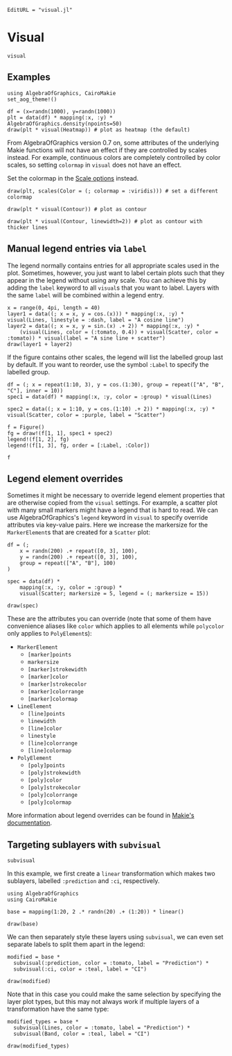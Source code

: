 ```@meta
EditURL = "visual.jl"
```

# Visual

```@docs
visual
```

## Examples

````@example visual
using AlgebraOfGraphics, CairoMakie
set_aog_theme!()

df = (x=randn(1000), y=randn(1000))
plt = data(df) * mapping(:x, :y) * AlgebraOfGraphics.density(npoints=50)
draw(plt * visual(Heatmap)) # plot as heatmap (the default)
````

From AlgebraOfGraphics version 0.7 on, some attributes of the underlying Makie functions will not have an effect if they are
controlled by scales instead. For example, continuous colors are completely controlled
by color scales, so setting `colormap` in `visual` does not have an effect.

Set the colormap in the [Scale options](@ref) instead.

````@example visual
draw(plt, scales(Color = (; colormap = :viridis))) # set a different colormap
````

````@example visual
draw(plt * visual(Contour)) # plot as contour
````

````@example visual
draw(plt * visual(Contour, linewidth=2)) # plot as contour with thicker lines
````

## Manual legend entries via `label`

The legend normally contains entries for all appropriate scales used in the plot.
Sometimes, however, you just want to label certain plots such that they appear in the legend without using any scale.
You can achieve this by adding the `label` keyword to all `visual`s that you want to label.
Layers with the same `label` will be combined within a legend entry.

````@example visual
x = range(0, 4pi, length = 40)
layer1 = data((; x = x, y = cos.(x))) * mapping(:x, :y) * visual(Lines, linestyle = :dash, label = "A cosine line")
layer2 = data((; x = x, y = sin.(x) .+ 2)) * mapping(:x, :y) *
    (visual(Lines, color = (:tomato, 0.4)) + visual(Scatter, color = :tomato)) * visual(label = "A sine line + scatter")
draw(layer1 + layer2)
````

If the figure contains other scales, the legend will list the labelled group last by default. If you want to reorder, use the symbol `:Label` to specify the labelled group.

````@example visual
df = (; x = repeat(1:10, 3), y = cos.(1:30), group = repeat(["A", "B", "C"], inner = 10))
spec1 = data(df) * mapping(:x, :y, color = :group) * visual(Lines)

spec2 = data((; x = 1:10, y = cos.(1:10) .+ 2)) * mapping(:x, :y) * visual(Scatter, color = :purple, label = "Scatter")

f = Figure()
fg = draw!(f[1, 1], spec1 + spec2)
legend!(f[1, 2], fg)
legend!(f[1, 3], fg, order = [:Label, :Color])

f
````

## Legend element overrides

Sometimes it might be necessary to override legend element properties that are otherwise
copied from the `visual` settings. For example, a scatter plot with many small markers might have
a legend that is hard to read. We can use AlgebraOfGraphics's `legend` keyword in `visual` to
specify override attributes via key-value pairs. Here we increase the markersize for the `MarkerElement`s
that are created for a `Scatter` plot:

````@example visual
df = (;
    x = randn(200) .+ repeat([0, 3], 100),
    y = randn(200) .+ repeat([0, 3], 100),
    group = repeat(["A", "B"], 100)
)

spec = data(df) *
    mapping(:x, :y, color = :group) *
    visual(Scatter; markersize = 5, legend = (; markersize = 15))

draw(spec)
````

These are the attributes you can override (note that some of them have convenience aliases like `color` which applies to all elements while `polycolor` only applies to `PolyElement`s):

- `MarkerElement`
  - `[marker]points`
  - `markersize`
  - `[marker]strokewidth`
  - `[marker]color`
  - `[marker]strokecolor`
  - `[marker]colorrange`
  - `[marker]colormap`
- `LineElement`
  - `[line]points`
  - `linewidth`
  - `[line]color`
  - `linestyle`
  - `[line]colorrange`
  - `[line]colormap`
- `PolyElement`
  - `[poly]points`
  - `[poly]strokewidth`
  - `[poly]color`
  - `[poly]strokecolor`
  - `[poly]colorrange`
  - `[poly]colormap`

 More information about legend overrides can be found in [Makie's documentation](https://docs.makie.org/stable/reference/blocks/legend#Overriding-legend-entry-attributes).


## Targeting sublayers with `subvisual`

```@docs
subvisual
```

In this example, we first create a `linear` transformation which makes two sublayers, labelled `:prediction` and `:ci`, respectively.

```@example subvisual
using AlgebraOfGraphics
using CairoMakie

base = mapping(1:20, 2 .* randn(20) .+ (1:20)) * linear()

draw(base)
```

We can then separately style these layers using `subvisual`, we can even set separate labels to split them apart in the legend:

```@example subvisual
modified = base *
  subvisual(:prediction, color = :tomato, label = "Prediction") *
  subvisual(:ci, color = :teal, label = "CI")

draw(modified)
```

Note that in this case you could make the same selection by specifying the layer plot types, but this may not always work if multiple layers of a transformation have the same type:

```@example subvisual
modified_types = base *
  subvisual(Lines, color = :tomato, label = "Prediction") *
  subvisual(Band, color = :teal, label = "CI")

draw(modified_types)
```
